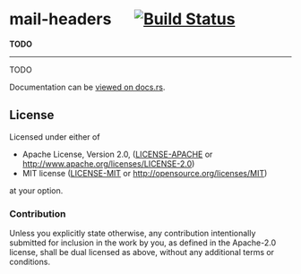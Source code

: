 
# mail-headers &emsp; [![Build Status](https://travis-ci.org/1aim/mail_headers.svg?branch=master)](https://travis-ci.org/1aim/mail_headers)

**TODO**

---

TODO


Documentation can be [viewed on docs.rs](https://docs.rs/mail-headers).


## License

Licensed under either of

 * Apache License, Version 2.0, ([LICENSE-APACHE](LICENSE-APACHE) or http://www.apache.org/licenses/LICENSE-2.0)
 * MIT license ([LICENSE-MIT](LICENSE-MIT) or http://opensource.org/licenses/MIT)

at your option.

### Contribution

Unless you explicitly state otherwise, any contribution intentionally submitted
for inclusion in the work by you, as defined in the Apache-2.0 license, shall be dual licensed as above, without any
additional terms or conditions.
